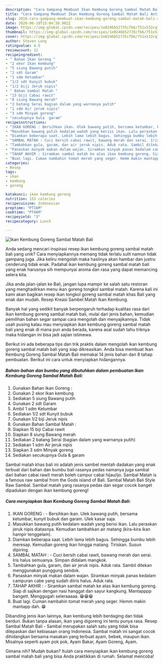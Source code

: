 ```yaml
---
description: "Cara Gampang Membuat Ikan Kembung Goreng Sambal Matah Bali Anti Gagal"
title: "Cara Gampang Membuat Ikan Kembung Goreng Sambal Matah Bali Anti Gagal"
slug: 2018-cara-gampang-membuat-ikan-kembung-goreng-sambal-matah-bali-anti-gagal
date: 2020-06-10T15:04:58.902Z
image: https://img-global.cpcdn.com/recipes/1e0246b52735cfb6/751x532cq70/ikan-kembung-goreng-sambal-matah-bali-foto-resep-utama.jpg
thumbnail: https://img-global.cpcdn.com/recipes/1e0246b52735cfb6/751x532cq70/ikan-kembung-goreng-sambal-matah-bali-foto-resep-utama.jpg
cover: https://img-global.cpcdn.com/recipes/1e0246b52735cfb6/751x532cq70/ikan-kembung-goreng-sambal-matah-bali-foto-resep-utama.jpg
author: Steven Long
ratingvalue: 4.5
reviewcount: 12
recipeingredient:
- " Bahan Ikan Goreng "
- "2 ekor Ikan kembung"
- "5 siung Bawang putih"
- "2 sdt Garam"
- "1 sdm Ketumbar"
- "1/2 sdt Kunyit bubuk"
- "1/2 biji Jeruk nipis"
- " Bahan Sambal Matah "
- "15 biji Cabai rawit"
- "8 siung Bawang merah"
- "2 batang Serai bagian dalam yang warnanya putih"
- "1 sdm Air jeruk nipis"
- "3 sdm Minyak goreng"
- "secukupnya Gula  garam"
recipeinstructions:
- "IKAN GORENG : Bersihkan ikan. Ulek bawang putih, bersama ketumbar, kunyit bubuk dan garam. Ulek kasar saja."
- "Masukkan bawang putih kedalam wadah yang berisi ikan. Lalu peraskan jeruk nipis diatasnya. Kemudian tambahkan air matang (kira-kira ikan hampir tenggelam)."
- "Diamkan beberapa saat. Lebih lama lebih bagus. Sehingga bumbu lebih meresap. Kemudian goreng ikan hingga matang. Tiriskan. Susun dipiring."
- "SAMBAL MATAH : Cuci bersih cabai rawit, bawang merah dan serai. Iris halus semuanya. Simpan didalam mangkok."
- "Tambahkan gula, garam, dan air jeruk nipis. Aduk rata. Sambil ditekan menggunakan punggung sendok."
- "Panaskan minyak makan dalam wajan. Siramkan minyak panas kedalam campuran cabe yang sudah diiris halus. Aduk rata."
- "TAHAP AKHIR : Siramkan sambal matah ke atas ikan kembung goreng. Siap di sajikan dengan nasi hanggat dan sayur kangkung. Mantapppp bangett. Menggugah seleraaaaa. 😁😁😁"
- "Buat lagi. Cuman nambahin tomat merah yang seger. Hemm makin mantapp dah. 😁"
categories:
- Resep
tags:
- ikan
- kembung
- goreng

katakunci: ikan kembung goreng 
nutrition: 153 calories
recipecuisine: Indonesian
preptime: "PT16M"
cooktime: "PT46M"
recipeyield: "3"
recipecategory: Lunch

---
```



![Ikan Kembung Goreng Sambal Matah Bali](https://img-global.cpcdn.com/recipes/1e0246b52735cfb6/751x532cq70/ikan-kembung-goreng-sambal-matah-bali-foto-resep-utama.jpg)

Anda sedang mencari inspirasi resep ikan kembung goreng sambal matah bali yang unik? Cara menyiapkannya memang tidak terlalu sulit namun tidak gampang juga. Jika keliru mengolah maka hasilnya akan hambar dan justru cenderung tidak enak. Padahal ikan kembung goreng sambal matah bali yang enak harusnya sih mempunyai aroma dan rasa yang dapat memancing selera kita.

Jika anda jalan-jalan ke Bali, jangan lupa mampir ke salah satu restoran yang menghadirkan menu ikan goreng tongkol sambal matah. Karena kali ini kami akan bagikan resep ikan tongkol goreng sambal matah khas Bali yang enak dan mudah. Resep Kreasi Sambel Matah Ikan Kembung.

Banyak hal yang sedikit banyak berpengaruh terhadap kualitas rasa dari ikan kembung goreng sambal matah bali, mulai dari jenis bahan, kemudian pemilihan bahan segar sampai cara mengolah dan menyajikannya. Tidak usah pusing kalau mau menyiapkan ikan kembung goreng sambal matah bali yang enak di mana pun anda berada, karena asal sudah tahu triknya maka hidangan ini bisa jadi sajian istimewa.


Berikut ini ada beberapa tips dan trik praktis dalam mengolah ikan kembung goreng sambal matah bali yang siap dikreasikan. Anda bisa membuat Ikan Kembung Goreng Sambal Matah Bali memakai 14 jenis bahan dan 8 tahap pembuatan. Berikut ini cara untuk menyiapkan hidangannya.

<!--inarticleads1-->

##### Bahan-bahan dan bumbu yang dibutuhkan dalam pembuatan Ikan Kembung Goreng Sambal Matah Bali:

1. Gunakan  Bahan Ikan Goreng :
1. Gunakan 2 ekor Ikan kembung
1. Sediakan 5 siung Bawang putih
1. Gunakan 2 sdt Garam
1. Ambil 1 sdm Ketumbar
1. Sediakan 1/2 sdt Kunyit bubuk
1. Gunakan 1/2 biji Jeruk nipis
1. Gunakan  Bahan Sambal Matah :
1. Siapkan 15 biji Cabai rawit
1. Siapkan 8 siung Bawang merah
1. Sediakan 2 batang Serai (bagian dalam yang warnanya putih)
1. Sediakan 1 sdm Air jeruk nipis
1. Siapkan 3 sdm Minyak goreng
1. Sediakan secukupnya Gula &amp; garam


Sambal matah khas bali ini adalah jenis sambel mentah dadakan yang enak terbuat dari bahan dan bumbu bali rasanya pedas namanya juga sambal dari bahan cabai rawit merah boleh campur cabai hijau/ijo. Sambal Matah is a famous raw sambal from the Gods island of Bali. Sambal Matah Bali Style Raw Sambal. Sambal matah yang rasanya pedas dan segar cocok banget dipadukan dengan ikan kembung goreng! 

<!--inarticleads2-->

##### Cara menyiapkan Ikan Kembung Goreng Sambal Matah Bali:

1. IKAN GORENG : - Bersihkan ikan. Ulek bawang putih, bersama ketumbar, kunyit bubuk dan garam. Ulek kasar saja.
1. Masukkan bawang putih kedalam wadah yang berisi ikan. Lalu peraskan jeruk nipis diatasnya. Kemudian tambahkan air matang (kira-kira ikan hampir tenggelam).
1. Diamkan beberapa saat. Lebih lama lebih bagus. Sehingga bumbu lebih meresap. Kemudian goreng ikan hingga matang. Tiriskan. Susun dipiring.
1. SAMBAL MATAH : - Cuci bersih cabai rawit, bawang merah dan serai. Iris halus semuanya. Simpan didalam mangkok.
1. Tambahkan gula, garam, dan air jeruk nipis. Aduk rata. Sambil ditekan menggunakan punggung sendok.
1. Panaskan minyak makan dalam wajan. Siramkan minyak panas kedalam campuran cabe yang sudah diiris halus. Aduk rata.
1. TAHAP AKHIR : - Siramkan sambal matah ke atas ikan kembung goreng. Siap di sajikan dengan nasi hanggat dan sayur kangkung. Mantapppp bangett. Menggugah seleraaaaa. 😁😁😁
1. Buat lagi. Cuman nambahin tomat merah yang seger. Hemm makin mantapp dah. 😁


Dibanding jenis ikan lainnya, ikan kembung lebih berdaging dan tidak berduri. Bukan tanpa alasan, ikan yang digoreng ini tentu punya rasa. Resep Sambal Matah Bali - Sambal merupakan salah satu yang tidak bisa dilepaskan dari kebiasaan orang Indonesia. Sambal matah ini sangat cocok dihidangkan bersama masakan yang terbuat ayam, bebek, maupun ikan. Misalnya seperti ayam pok pok, Ayam Bakar, Ayam Goreng, Ayam. 

Gimana nih? Mudah bukan? Itulah cara menyiapkan ikan kembung goreng sambal matah bali yang bisa Anda praktikkan di rumah. Selamat mencoba!
